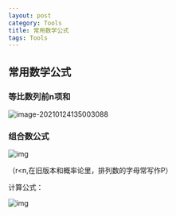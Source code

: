 ```yaml
---
layout: post
category: Tools
title: 常用数学公式
tags: Tools
---
```


## 常用数学公式

### 等比数列前n项和

![image-20210124135003088](https://cdn.jsdelivr.net/gh/mafulong/mdPic/typora/20210124135003.png)



### 组合数公式

![img](https://cdn.jsdelivr.net/gh/mafulong/mdPic/typora/20210124135044.svg)

（r<n,在旧版本和概率论里，排列数的字母常写作P）

计算公式：

![img](https://cdn.jsdelivr.net/gh/mafulong/mdPic/typora/20210124135156.svg)

